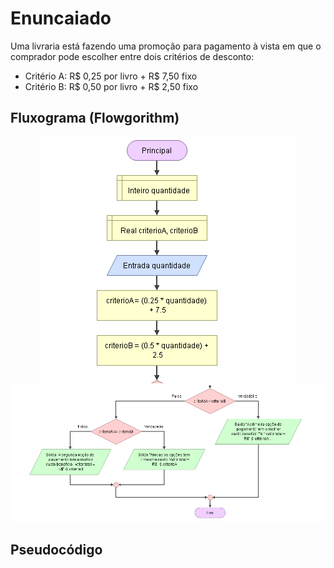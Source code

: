 # Enuncaiado
Uma livraria está fazendo uma promoção para pagamento à vista em que o comprador pode escolher entre dois critérios de desconto:

* Critério A: R$ 0,25 por livro + R$ 7,50 fixo
* Critério B: R$ 0,50 por livro + R$ 2,50 fixo

## Fluxograma (Flowgorithm)
<div align="center"><img src="./Capture1.PNG"></div>

<div><img src="./Capture2.PNG"></div>

## Pseudocódigo

```

```

